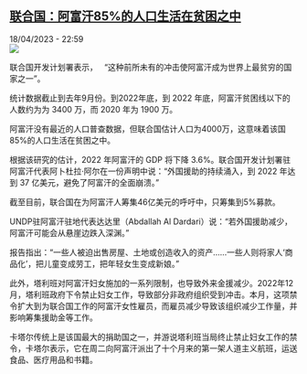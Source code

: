 <!--1681852503000-->
[联合国：阿富汗85%的人口生活在贫困之中](https://www.rfi.fr/cn/%E4%BA%9A%E6%B4%B2/20230418-%E8%81%94%E5%90%88%E5%9B%BD-%E9%98%BF%E5%AF%8C%E6%B1%9785-%E7%9A%84%E4%BA%BA%E5%8F%A3%E7%94%9F%E6%B4%BB%E5%9C%A8%E8%B4%AB%E5%9B%B0%E4%B9%8B%E4%B8%AD)
------

<div>18/04/2023 - 22:59</div><img src="https://s.rfi.fr/media/display/dfc1bf50-de2b-11ed-8c76-005056bf30b7/w:1280/p:16x9/802c8c1308782ef1227359f9555849e7d8791b0df7d43f83040dfef7bdcef76b.png"><p><strong></strong></p><div><p>联合国开发计划署表示，   “这种前所未有的冲击使阿富汗成为世界上最贫穷的国家之一”。</p><p>统计数据截止到去年9月份。到2022年底，到 2022 年底，阿富汗贫困线以下的人数约为为 3400 万，而 2020 年为 1900 万。</p><p>阿富汗没有最近的人口普查数据，但联合国估计人口为4000万，这意味着该国85%的人口生活在贫困之中。</p><p>根据该研究的估计，2022 年阿富汗的 GDP 将下降 3.6%。联合国开发计划署驻阿富汗代表阿卜杜拉·阿尔在一份声明中说：“外国援助的持续涌入，到 2022 年达到 37 亿美元，避免了阿富汗的全面崩溃。”</p><p>截至目前，联合国在为阿富汗人筹集46亿美元的呼吁中，只筹集到5%募款。</p><p>UNDP驻阿富汗驻地代表达达里（Abdallah Al Dardari）说：“若外国援助减少，阿富汗可能会从悬崖边跌入深渊。”</p><p>报告指出：“一些人被迫出售房屋、土地或创造收入的资产……一些人则将家人‘商品化’，把儿童变成劳工，把年轻女生变成新娘。”</p><p>此外，塔利班对阿富汗妇女施加的一系列限制，也导致外来金援减少。2022年12月，塔利班政府下令禁止妇女工作，导致部分非政府组织受到冲击。本月，这项禁令扩大到为联合国工作的阿富汗女性雇员，而雇员减少导致该组织减少工作量，并影响筹集援助金等工作。</p><p>卡塔尔传统上是该国最大的捐助国之一，并游说塔利班当局终止禁止妇女工作的禁令，卡塔尔表示，它在周二向阿富汗派出了十个月来的第一架人道主义航班，运送食品、医疗用品和书籍。</p><p> </p><div data-selfpromo-newsletter></div><div data-selfpromo-app></div></div>
